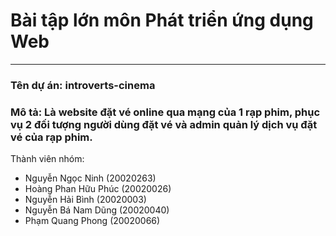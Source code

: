 # Bài tập lớn môn Phát triển ứng dụng Web
***
### Tên dự án: introverts-cinema
### Mô tả: Là website đặt vé online qua mạng của 1 rạp phim, phục vụ 2 đối tượng người dùng đặt vé và admin quản lý dịch vụ đặt vé của rạp phim.
Thành viên nhóm:
- Nguyễn Ngọc Ninh (20020263)
- Hoàng Phan Hữu Phúc (20020026)
- Nguyễn Hải Bình (20020003)
- Nguyễn Bá Nam Dũng (20020040)
- Phạm Quang Phong (20020066)
